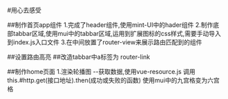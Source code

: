 #用心去感受

##制作首页app组件
1.完成了header组件,使用mint-UI中的hader组件
2.制作底部tabbar区域,使用mui中的tabbar区域,运用到扩展图标的css样式,需要手动导入到index.js入口文件
3.在中间放置了router-view来展示路由匹配到的组件

##设置路由高亮
##改造tabbar中a标签为 router-link

##制作home页面
1.渲染轮播图 --获取数据,使用vue-resource.js  调用this.#http.get(接口地址).then(成功或失败的函数)
使用mui中的九宫格变为六宫格